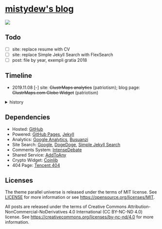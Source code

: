 # [mistydew's blog](https://mistydew.github.io/blog)

![](https://github.com/mistydew/mistydew.github.io/workflows/Jekyll%20site%20CI/badge.svg)

## Todo

- [ ] site: replace resume with CV
- [ ] site: replace Simple Jekyll Search with FlexSearch
- [ ] post: file by year, exempli gratia 2018

## Timeline

* 2019.11.08 [-] site: ~~ClustrMaps analytics~~ (patriotism); blog page: ~~ClustrMaps.com Globe Widget~~ (patriotism)

<details>
<summary>history</summary>

* 2019.10.25 [+] site: ~~ClustrMaps analytics~~; blog page: ~~ClustrMaps.com Globe Widget~~
* 2019.09.22 [+] config: build future
* 2019.09.19 [+] remake: archive and category page
* 2019.09.07 [-] post: ~~{% highlight %} code {% endhighlight %}~~ (only jekyll); [+] post: ```code``` (markdown)
* 2019.08.28 [+] site: GitHub Actions workflows CI
* 2019.08.25 [+] remake: blog page (comments, profile)
* 2019.08.24 [-] post: ~~Remarkbox Hosted Comments Service~~ (incomplete); [+] post: IntenseDebate comments
* 2019.08.18 [+] assets: css, fonts, images and js
* 2019.08.14 [+] about page: PGP key and fingerprint
* 2019.08.02 [+] site: Simple Jekyll Search
* 2019.07.18 [+] pages: booklog (reading list) page and feed page
* 2019.07.04 [-] site: ~~Baidu Search~~ (unfriendly); [+] site: DogeDoge Search (Bing?)
* 2019.06.21 [-] post: ~~bShare~~ (loading problem); [+] post: AddToAny share system
* 2019.06.20 [+] post: ~~bShare~~
* 2019.06.10 [+] home page: Crypto Currencies Price Ticker
* 2019.05.24 [+] README: Site Dependencies
* 2019.05.09 [+] site: robots.txt (Allow Bingbot and Yahoo Slurp)
* 2019.05.03 [-] post: ~~LiveRe City comment~~ (realname); [+] post: ~~Remarkbox Hosted Comments Service~~
* 2019.04.28 [-] post: ~~Widget Pack Comments System~~ (realname); [+] post: ~~LiveRe City comment~~
* 2019.04.23 [+] site: searchbox submit icon
* 2019.04.19 [+] config: site timezone
* 2019.04.01 [+] site: searchbox position
* 2019.03.30 [-] site: ~~cPlayer~~ (redundancy)
* 2019.02.02 [-] site: ~~honehone clock~~ (unnecessary)
* 2019.02.01 [+] remake: gc favicon
* 2019.01.01 [+] subsite: GC music diary home page; [~] LICENSE: update license year range to 2019
* 2018.09.25 [+] donate page: Bitcoin address and QR (Quick Response) code
* 2018.09.24 [-] archive page: ~~GitHub Contribution~~ (unnecessary)
* 2018.09.20 [+] remake: home page; config: blog permalink; [-] site: ~~jekyll-paginate plugin~~ (no plugin)
* 2018.09.19 [-] site: ~~jekyll-sitemap plugin~~ (no plugin); [+] site: sitemap.xml (generated by Liquid)
* 2018.09.14 [-] post: ~~IntenseDebate comments~~ (slow loading); [+] post: ~~Widget Pack Comments System~~
* 2018.09.12 [+] site: page content-width; [-] site: ~~DaoVoice web chat tool~~ (redundancy and many bugs)
* 2018.09.06 [+] site: robots.txt (Sitemap URL)
* 2018.08.29 [+] fonts: Underwater Love (site and blog title) and Gloria Hallelujah (post information and blog profile)
* 2018.08.28 [-] footer: ~~slogan~~; pages: ~~slogan page~~; [+] footer: quote; pages: quotes page
* 2018.08.27 [+] config: excerpt separator
* 2018.08.23 [-] site: ~~Baidu Analytics~~ (unfriendly)
* 2018.08.22 [+] site: ~~DaoVoice web chat tool~~
* 2018.08.20 [+] post: document info (author, date, license and more)
* 2018.08.15 [-] site: ~~particle background~~ (redundancy)
* 2018.08.13 [+] site: ~~cPlayer (web music player)~~
* 2018.08.12 [+] pages: donate page
* 2018.08.10 [+] site: sitemap (~~jekyll-sitemap plugin~~); post: ~~IntenseDebate comments~~
* 2018.08.08 [+] site: delimiter '|' in html head title; background-color
* 2018.08.06 [+] pages: resume/CV (Curriculum Vitae) page
* 2018.08.02 [+] archive page: Google Custom Search; site: ~~Baidu Custom Search~~
* 2018.08.01 [+] tags page: tag cloud
* 2018.07.10 [+] pages: tags page
* 2018.07.03 [+] archive page: ~~GitHub Contribution~~
* 2018.06.19 [+] post: word statistics and reading time
* 2018.06.15 [+] site: ~~particle background~~
* 2018.06.07 [+] site: Google Analytics and Search Console; ~~Baidu Analytics~~
* 2018.06.06 [+] blog page: sticky post
* 2018.06.04 [+] site: Busuanzi analytics (hits, visitors and pageviews)
* 2018.05.22 [+] site: robots.txt (Allow Googlebot and Baiduspider)
* 2018.05.21 [+] pages: archive page
* 2018.05.18 [+] pages: 404 page (Tencent search lost children)
* 2018.05.17 [+] footer: ~~slogan~~
* 2018.05.16 [+] pages: category page; ~~slogan page~~
* 2018.05.14 [+] site: ~~honehone clock~~; home page: ~~pagination (jekyll-paginate plugin)~~
* 2018.05.02 [+] site: gc favicon
* 2018.04.27 [-] site: ~~audio directory~~ (redundancy)
* 2018.04.21 [+] post: images and reference
* 2018.04.19 [+] site: ~~audio directory~~; README: Todo and Timeline list
* 2018.04.18 [+] site: the base Jekyll theme (jekyll new)
</details>

## Dependencies

* Hosted: [GitHub](https://github.com)
* Powered: [GitHub Pages](https://pages.github.com), [Jekyll](http://www.jekyllrb.com)
* Analytics: [Google Analytics](https://analytics.google.com/analytics/web), [Busuanzi](https://busuanzi.ibruce.info)
* Site Search: [Google](https://www.google.com), [DogeDoge](https://dogedoge.com), [Simple Jekyll Search](https://github.com/christian-fei/Simple-Jekyll-Search)
* Comments System: [IntenseDebate](https://intensedebate.com)
* Shared Service: [AddToAny](https://www.addtoany.com)
* Crypto Widget: [Coinlib](https://coinlib.io)
* 404 Page: [Tencent 404](https://www.qq.com/404)

## Licenses

The theme parallel universe is released under the terms of MIT license.
See [LICENSE](LICENSE) for more information or see https://opensource.org/licenses/MIT.

All posts are released under the terms of Creative Commons Attribution-NonCommercial-NoDerivatives 4.0 International (CC BY-NC-ND 4.0) license.
See https://creativecommons.org/licenses/by-nc-nd/4.0 for more information.
